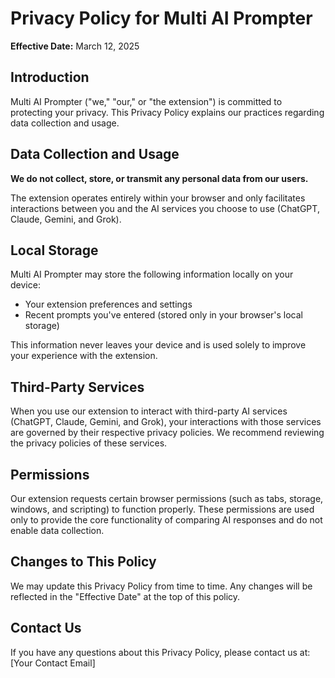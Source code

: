 # Privacy Policy for Multi AI Prompter

**Effective Date:** March 12, 2025

## Introduction

Multi AI Prompter ("we," "our," or "the extension") is committed to protecting your privacy. This Privacy Policy explains our practices regarding data collection and usage.

## Data Collection and Usage

**We do not collect, store, or transmit any personal data from our users.**

The extension operates entirely within your browser and only facilitates interactions between you and the AI services you choose to use (ChatGPT, Claude, Gemini, and Grok).

## Local Storage

Multi AI Prompter may store the following information locally on your device:
- Your extension preferences and settings
- Recent prompts you've entered (stored only in your browser's local storage)

This information never leaves your device and is used solely to improve your experience with the extension.

## Third-Party Services

When you use our extension to interact with third-party AI services (ChatGPT, Claude, Gemini, and Grok), your interactions with those services are governed by their respective privacy policies. We recommend reviewing the privacy policies of these services.

## Permissions

Our extension requests certain browser permissions (such as tabs, storage, windows, and scripting) to function properly. These permissions are used only to provide the core functionality of comparing AI responses and do not enable data collection.

## Changes to This Policy

We may update this Privacy Policy from time to time. Any changes will be reflected in the "Effective Date" at the top of this policy.

## Contact Us

If you have any questions about this Privacy Policy, please contact us at: [Your Contact Email] 